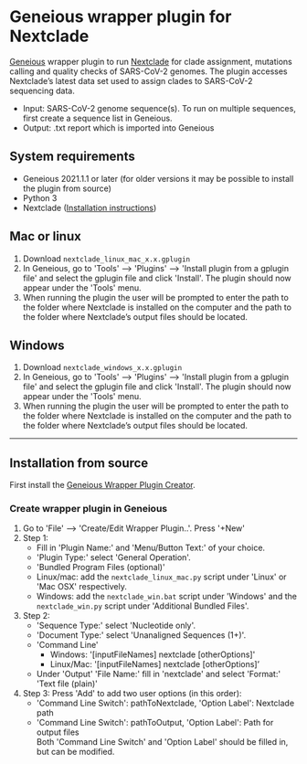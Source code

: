 # Geneious wrapper plugin for Nextclade

[Geneious](https://www.geneious.com) wrapper plugin to run [Nextclade](https://clades.nextstrain.org/) for clade assignment, mutations calling and quality checks of SARS-CoV-2 genomes. The plugin accesses Nextclade’s latest data set used to assign clades to SARS-CoV-2 sequencing data. 

- Input: SARS-CoV-2 genome sequence(s). To run on multiple sequences, first create a sequence list in Geneious.
- Output: .txt report which is imported into Geneious

## System requirements
- Geneious 2021.1.1 or later (for older versions it may be possible to install the plugin from source)
- Python 3
- Nextclade ([Installation instructions](https://docs.nextstrain.org/projects/nextclade/en/stable/user/nextclade-cli.html))

## Mac or linux
1. Download `nextclade_linux_mac_x.x.gplugin`
2. In Geneious, go to 'Tools' --> 'Plugins' --> 'Install plugin from a gplugin file' and select the gplugin file and click 'Install'. The plugin should now appear under the 'Tools' menu.
3. When running the plugin the user will be prompted to enter the path to the folder where Nextclade is installed on the computer and the path to the folder where Nextclade’s output files should be located.

## Windows
1. Download `nextclade_windows_x.x.gplugin`
2. In Geneious, go to 'Tools' --> 'Plugins' --> 'Install plugin from a gplugin file' and select the gplugin file and click 'Install'. The plugin should now appear under the 'Tools' menu.
3. When running the plugin the user will be prompted to enter the path to the folder where Nextclade is installed on the computer and the path to the folder where Nextclade’s output files should be located.

---

## Installation from source

First install the [Geneious Wrapper Plugin Creator](https://www.geneious.com/api-developers/).

### Create wrapper plugin in Geneious
1. Go to 'File' --> 'Create/Edit Wrapper Plugin..'. Press '+New'
2. Step 1:
    - Fill in 'Plugin Name:' and 'Menu/Button Text:' of your choice.
    - 'Plugin Type:' select 'General Operation'.
    - 'Bundled Program Files (optional)'
   	 - Linux/mac: add the `nextclade_linux_mac.py` script under 'Linux' or 'Mac OSX' respectively.
   	 - Windows: add the `nextclade_win.bat` script under 'Windows' and the `nextclade_win.py` script under 'Additional Bundled Files'.
3. Step 2:
    - 'Sequence Type:' select 'Nucleotide only'.
    - 'Document Type:' select 'Unanaligned Sequences (1+)'.
    - 'Command Line'
   	    - Windows: '[inputFileNames] nextclade [otherOptions]'
   	    - Linux/Mac: '[inputFileNames] nextclade [otherOptions]’
    - Under 'Output' 'File Name:' fill in 'nextclade' and select 'Format:' 'Text file (plain)'
4. Step 3:
    Press 'Add' to add two user options (in this order):   
    - 'Command Line Switch': pathToNextclade, 'Option Label': Nextclade path  
    - 'Command Line Switch': pathToOutput, 'Option Label': Path for output files  
    Both 'Command Line Switch' and 'Option Label' should be filled in, but can be modified.


